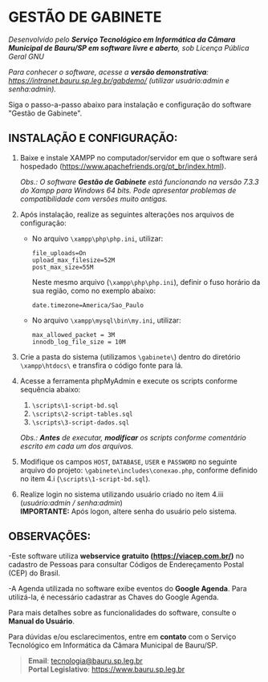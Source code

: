 # GESTÃO DE GABINETE

*Desenvolvido pelo **Serviço Tecnológico em Informática da Câmara Municipal de Bauru/SP em software livre e aberto**, sob Licença Pública Geral GNU*

*Para conhecer o software, acesse a **versão demonstrativa**: https://intranet.bauru.sp.leg.br/gabdemo/ (utilizar usuário:admin e senha:admin).* 

Siga o passo-a-passo abaixo para instalação e configuração do software "Gestão de Gabinete".


## INSTALAÇÃO E CONFIGURAÇÃO:

1. Baixe e instale XAMPP no computador/servidor em que o software será hospedado
(https://www.apachefriends.org/pt_br/index.html).

    *Obs.: O software **Gestão de Gabinete** está funcionando na versão 7.3.3 do Xampp para Windows 64 bits. Pode apresentar problemas de compatibilidade com versões muito antigas.*

2. Após instalação, realize as seguintes alterações nos arquivos de configuração:
    - No arquivo `\xampp\php\php.ini`, utilizar:
    
        ```
        file_uploads=On
        upload_max_filesize=52M
        post_max_size=55M
        ```
        
        Neste mesmo arquivo (`\xampp\php\php.ini`), definir o fuso horário da sua região, como no exemplo abaixo:
         ```
        date.timezone=America/Sao_Paulo
        ```
        
    - No arquivo `\xampp\mysql\bin\my.ini`, utilizar:
    
        ```
        max_allowed_packet = 3M
        innodb_log_file_size = 10M
        ```
3. Crie a pasta do sistema (utilizamos `\gabinete\`) dentro do diretório `\xampp\htdocs\` e transfira o código fonte para lá.

4. Acesse a ferramenta phpMyAdmin e execute os scripts conforme sequência abaixo:
    1. `\scripts\1-script-bd.sql`
    2. `\scripts\2-script-tables.sql`
    3. `\scripts\3-script-dados.sql`
  
    *Obs.: **Antes** de executar, **modificar** os scripts conforme comentário escrito em cada um dos arquivos.*

5. Modifique os campos `HOST`, `DATABASE`, `USER` e `PASSWORD` no seguinte arquivo do projeto: `\gabinete\includes\conexao.php`, conforme definido no item 4.i (`\scripts\1-script-bd.sql`).

6. Realize login no sistema utilizando usuário criado no item 4.iii (*usuário:admin / senha:admin*)  
**IMPORTANTE:** Após logon, altere senha do usuário pelo sistema.


## OBSERVAÇÕES:

-Este software utiliza **webservice gratuito (https://viacep.com.br/)** no cadastro de Pessoas para consultar Códigos de Endereçamento Postal (CEP) do Brasil.

-A Agenda utilizada no software exibe eventos do **Google Agenda**. Para utilizá-la, é necessário cadastrar as Chaves do Google Agenda.

Para mais detalhes sobre as funcionalidades do software, consulte o **Manual do Usuário**.

Para  dúvidas  e/ou  esclarecimentos, entre  em **contato**  com  o Serviço  Tecnológico  em  Informática da Câmara  Municipal  de Bauru/SP. 

>**Email**: tecnologia@bauru.sp.leg.br  
>**Portal Legislativo**: https://www.bauru.sp.leg.br
